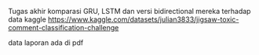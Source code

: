 Tugas akhir komparasi GRU, LSTM dan versi bidirectional mereka terhadap data kaggle https://www.kaggle.com/datasets/julian3833/jigsaw-toxic-comment-classification-challenge

data laporan ada di pdf
